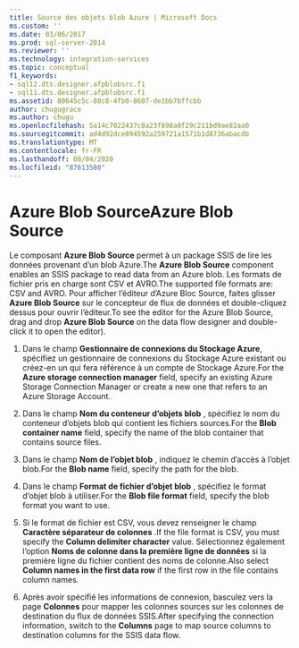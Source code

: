 ```yaml
---
title: Source des objets blob Azure | Microsoft Docs
ms.custom: ''
ms.date: 03/06/2017
ms.prod: sql-server-2014
ms.reviewer: ''
ms.technology: integration-services
ms.topic: conceptual
f1_keywords:
- sql12.dts.designer.afpblobsrc.f1
- sql11.dts.designer.afpblobsrc.f1
ms.assetid: 80645c5c-88c8-4fb0-8607-de1bb7bffcbb
author: chugugrace
ms.author: chugu
ms.openlocfilehash: 5a14c7022437c8a23f898a0f29c211bd9ae82aa0
ms.sourcegitcommit: ad4d92dce894592a259721a1571b1d8736abacdb
ms.translationtype: MT
ms.contentlocale: fr-FR
ms.lasthandoff: 08/04/2020
ms.locfileid: "87613580"
---
```

# <a name="azure-blob-source"></a><span data-ttu-id="09135-102">Azure Blob Source</span><span class="sxs-lookup"><span data-stu-id="09135-102">Azure Blob Source</span></span>
 <span data-ttu-id="09135-103">Le composant **Azure Blob Source** permet à un package SSIS de lire les données provenant d’un blob Azure.</span><span class="sxs-lookup"><span data-stu-id="09135-103">The **Azure Blob Source** component enables an SSIS package to read data from an Azure blob.</span></span> <span data-ttu-id="09135-104">Les formats de fichier pris en charge sont CSV et AVRO.</span><span class="sxs-lookup"><span data-stu-id="09135-104">The supported file formats are: CSV and AVRO.</span></span> <span data-ttu-id="09135-105">Pour afficher l’éditeur d’Azure Bloc Source, faites glisser **Azure Blob Source** sur le concepteur de flux de données et double-cliquez dessus pour ouvrir l’éditeur.</span><span class="sxs-lookup"><span data-stu-id="09135-105">To see the editor for the Azure Blob Source, drag and drop **Azure Blob Source** on the data flow designer and double-click it to open the editor).</span></span>  
  
1.  <span data-ttu-id="09135-106">Dans le champ **Gestionnaire de connexions du Stockage Azure**, spécifiez un gestionnaire de connexions du Stockage Azure existant ou créez-en un qui fera référence à un compte de Stockage Azure.</span><span class="sxs-lookup"><span data-stu-id="09135-106">For the **Azure storage connection manager** field, specify an existing Azure Storage Connection Manager or create a new one that refers to an Azure Storage Account.</span></span>  
  
2.  <span data-ttu-id="09135-107">Dans le champ **Nom du conteneur d’objets blob** , spécifiez le nom du conteneur d’objets blob qui contient les fichiers sources.</span><span class="sxs-lookup"><span data-stu-id="09135-107">For the **Blob container name** field, specify the name of the blob container that contains source files.</span></span>  
  
3.  <span data-ttu-id="09135-108">Dans le champ **Nom de l’objet blob** , indiquez le chemin d’accès à l’objet blob.</span><span class="sxs-lookup"><span data-stu-id="09135-108">For the **Blob name** field, specify the path for the blob.</span></span>  
  
4.  <span data-ttu-id="09135-109">Dans le champ **Format de fichier d’objet blob** , spécifiez le format d’objet blob à utiliser.</span><span class="sxs-lookup"><span data-stu-id="09135-109">For the **Blob file format** field, specify the blob format you want to use.</span></span>  
  
5.  <span data-ttu-id="09135-110">Si le format de fichier est CSV, vous devez renseigner le champ **Caractère séparateur de colonnes** .</span><span class="sxs-lookup"><span data-stu-id="09135-110">If the file format is CSV, you must specify the **Column delimiter character** value.</span></span> <span data-ttu-id="09135-111">Sélectionnez également l’option **Noms de colonne dans la première ligne de données** si la première ligne du fichier contient des noms de colonne.</span><span class="sxs-lookup"><span data-stu-id="09135-111">Also select **Column names in the first data row** if the first row in the file contains column names.</span></span>  
  
6.  <span data-ttu-id="09135-112">Après avoir spécifié les informations de connexion, basculez vers la page **Colonnes** pour mapper les colonnes sources sur les colonnes de destination du flux de données SSIS.</span><span class="sxs-lookup"><span data-stu-id="09135-112">After specifying the connection information, switch to the **Columns** page to map source columns to destination columns for the SSIS data flow.</span></span>  
  
  
